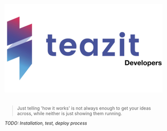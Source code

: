 ![teazit-logo-color](docs/assets/teazit-images/teazit-images.004.jpeg)

#
> Just telling 'how it works' is not always enough to get your ideas
> across, while neither is just showing them running.

*TODO: Installation, test, deploy process*
